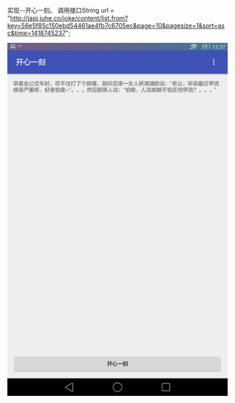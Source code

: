 
实现--开心一刻。
调用接口String url = "http://japi.juhe.cn/joke/content/list.from?key=56e5f85c150ebd54461ae4fb7c6705ec&page=10&pagesize=1&sort=asc&time=1418745237";

![image]( https://github.com/ljheee/Jokes/blob/master/ui1.png)